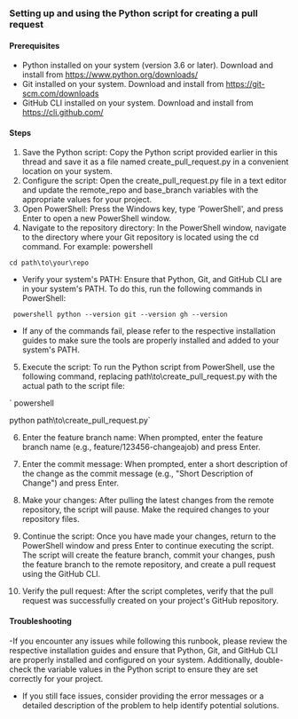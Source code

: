 ### Setting up and using the Python script for creating a pull request

#### Prerequisites
- Python installed on your system (version 3.6 or later). Download and install from https://www.python.org/downloads/
- Git installed on your system. Download and install from https://git-scm.com/downloads
- GitHub CLI installed on your system. Download and install from https://cli.github.com/

#### Steps

1. Save the Python script: Copy the Python script provided earlier in this thread and save it as a file named create_pull_request.py in a convenient location on your system.
2. Configure the script: Open the create_pull_request.py file in a text editor and update the remote_repo and base_branch variables with the appropriate values for your project.
3. Open PowerShell: Press the Windows key, type 'PowerShell', and press Enter to open a new PowerShell window.
4. Navigate to the repository directory: In the PowerShell window, navigate to the directory where your Git repository is located using the cd command. For example:
powershell


`cd path\to\your\repo` 

- Verify your system's PATH: Ensure that Python, Git, and GitHub CLI are in your system's PATH. To do this, run the following commands in PowerShell:

`
powershell
python --version git --version gh --version`

- If any of the commands fail, please refer to the respective installation guides to make sure the tools are properly installed and added to your system's PATH.

5. Execute the script: To run the Python script from PowerShell, use the following command, replacing path\to\create_pull_request.py with the actual path to the script file:

`
powershell

python path\to\create_pull_request.py`

6. Enter the feature branch name: When prompted, enter the feature branch name (e.g., feature/123456-changeajob) and press Enter.

7. Enter the commit message: When prompted, enter a short description of the change as the commit message (e.g., "Short Description of Change") and press Enter.

8. Make your changes: After pulling the latest changes from the remote repository, the script will pause. Make the required changes to your repository files.

9. Continue the script: Once you have made your changes, return to the PowerShell window and press Enter to continue executing the script. The script will create the feature branch, commit your changes, push the feature branch to the remote repository, and create a pull request using the GitHub CLI.
10. Verify the pull request: After the script completes, verify that the pull request was successfully created on your project's GitHub repository.

#### Troubleshooting

-If you encounter any issues while following this runbook, please review the respective installation guides and ensure that Python, Git, and GitHub CLI are properly installed and configured on your system. Additionally, double-check the variable values in the Python script to ensure they are set correctly for your project.
- If you still face issues, consider providing the error messages or a detailed description of the problem to help identify potential solutions.
